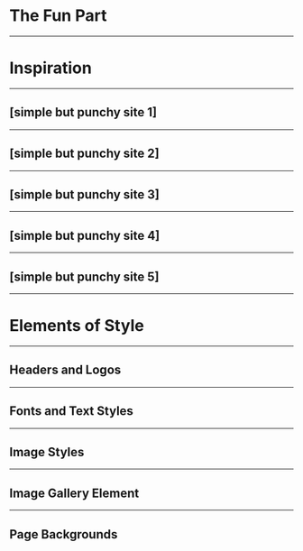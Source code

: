 # The Fun Part

---
# Inspiration

---
## [simple but punchy site 1]

---
## [simple but punchy site 2]

---
## [simple but punchy site 3]

---
## [simple but punchy site 4]

---
## [simple but punchy site 5]

---
# Elements of Style

---
## Headers and Logos

---
## Fonts and Text Styles

---
## Image Styles

---
## Image Gallery Element

---
## Page Backgrounds

